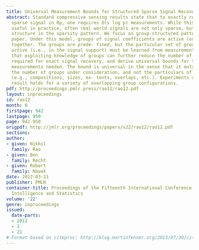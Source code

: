 ```yaml
---
title: Universal Measurement Bounds for Structured Sparse Signal Recovery
abstract: Standard compressive sensing results state that to exactly recover an s
  sparse signal in Rp, one requires O(s log p) measurements. While this bound is extremely
  useful in practice, often real world signals are not only sparse, but also exhibit
  structure in the sparsity pattern. We focus on group-structured patterns in this
  paper. Under this model, groups of signal coefficients are active (or inactive)
  together. The groups are prede- fined, but the particular set of groups that are
  active (i.e., in the signal support) must be learned from measurements. We show
  that exploiting knowledge of groups can further reduce the number of measurements
  required for exact signal recovery, and derive universal bounds for the number of
  measurements needed. The bound is universal in the sense that it only depends on
  the number of groups under consideration, and not the particulars of the groups
  (e.g., compositions, sizes, ex- tents, overlaps, etc.). Experiments show that our
  result holds for a variety of overlapping group configurations.
pdf: http://proceedings.pmlr.press/rao12/rao12.pdf
layout: inproceedings
id: rao12
month: 0
firstpage: 942
lastpage: 950
page: 942-950
origpdf: http://jmlr.org/proceedings/papers/v22/rao12/rao12.pdf
sections: 
author:
- given: Nikhil
  family: Rao
- given: Ben
  family: Recht
- given: Robert
  family: Nowak
date: 2012-03-21
publisher: PMLR
container-title: Proceedings of the Fifteenth International Conference on Artificial
  Intelligence and Statistics
volume: '22'
genre: inproceedings
issued:
  date-parts:
  - 2012
  - 3
  - 21
# Format based on citeproc: http://blog.martinfenner.org/2013/07/30/citeproc-yaml-for-bibliographies/
---
```

